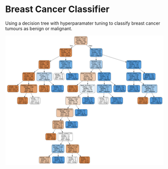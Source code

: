 # Breast Cancer Classifier
Using a decision tree with hyperparamater tuning to classify breast cancer tumours as benign or malignant.

![The decision tree](final-decision-tree.png)


